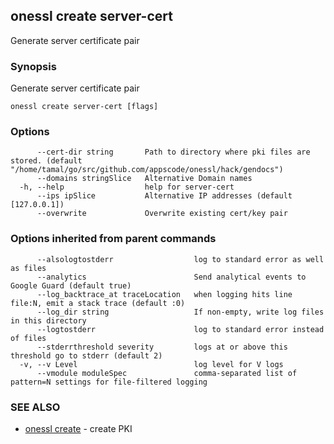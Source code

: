 ## onessl create server-cert

Generate server certificate pair

### Synopsis

Generate server certificate pair

```
onessl create server-cert [flags]
```

### Options

```
      --cert-dir string       Path to directory where pki files are stored. (default "/home/tamal/go/src/github.com/appscode/onessl/hack/gendocs")
      --domains stringSlice   Alternative Domain names
  -h, --help                  help for server-cert
      --ips ipSlice           Alternative IP addresses (default [127.0.0.1])
      --overwrite             Overwrite existing cert/key pair
```

### Options inherited from parent commands

```
      --alsologtostderr                  log to standard error as well as files
      --analytics                        Send analytical events to Google Guard (default true)
      --log_backtrace_at traceLocation   when logging hits line file:N, emit a stack trace (default :0)
      --log_dir string                   If non-empty, write log files in this directory
      --logtostderr                      log to standard error instead of files
      --stderrthreshold severity         logs at or above this threshold go to stderr (default 2)
  -v, --v Level                          log level for V logs
      --vmodule moduleSpec               comma-separated list of pattern=N settings for file-filtered logging
```

### SEE ALSO

* [onessl create](onessl_create.md)	 - create PKI

